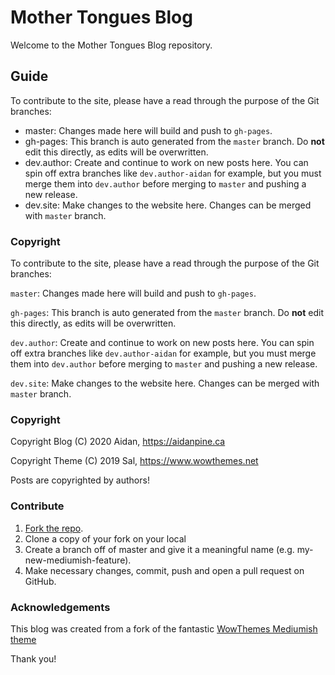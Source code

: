 # Mother Tongues Blog

Welcome to the Mother Tongues Blog repository.

## Guide

To contribute to the site, please have a read through the purpose of the Git branches:

- master: Changes made here will build and push to `gh-pages`.
- gh-pages: This branch is auto generated from the `master` branch. Do **not** edit this directly, as edits will be overwritten.
- dev.author: Create and continue to work on new posts here. You can spin off extra branches like `dev.author-aidan` for example, but you must merge them into `dev.author` before merging to `master` and pushing a new release.
- dev.site: Make changes to the website here. Changes can be merged with `master` branch.

### Copyright

To contribute to the site, please have a read through the purpose of the Git branches:

`master`: Changes made here will build and push to `gh-pages`.

`gh-pages`: This branch is auto generated from the `master` branch. Do **not** edit this directly, as edits will be overwritten.

`dev.author`: Create and continue to work on new posts here. You can spin off extra branches like `dev.author-aidan` for example, but you must merge them into `dev.author` before merging to `master` and pushing a new release.

`dev.site`: Make changes to the website here. Changes can be merged with `master` branch.

### Copyright

Copyright Blog (C) 2020 Aidan, https://aidanpine.ca

Copyright Theme (C) 2019 Sal, https://www.wowthemes.net

Posts are copyrighted by authors!

### Contribute

1. [Fork the repo](https://github.com/roedoejet/mothertongues-blog).
2. Clone a copy of your fork on your local
3. Create a branch off of master and give it a meaningful name (e.g. my-new-mediumish-feature).
4. Make necessary changes, commit, push and open a pull request on GitHub.

### Acknowledgements

This blog was created from a fork of the fantastic [WowThemes Mediumish theme](https://wowthemesnet.github.io/mediumish-theme-jekyll/)

Thank you!
